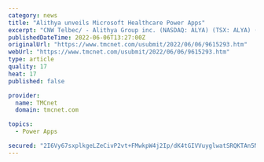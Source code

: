 ```yaml
---
category: news
title: "Alithya unveils Microsoft Healthcare Power Apps"
excerpt: "CNW Telbec/ - Alithya Group inc. (NASDAQ: ALYA) (TSX: ALYA) (\"Alithya\") today announced details of its Alithya 365 Power Apps for Healthcare which further strengthen Alithya's position as a go-to partner for the Microsoft Cloud for Healthcare."
publishedDateTime: 2022-06-06T13:27:00Z
originalUrl: "https://www.tmcnet.com/usubmit/2022/06/06/9615293.htm"
webUrl: "https://www.tmcnet.com/usubmit/2022/06/06/9615293.htm"
type: article
quality: 17
heat: 17
published: false

provider:
  name: TMCnet
  domain: tmcnet.com

topics:
  - Power Apps

secured: "2I6Vy67sxplkgeLZeCivP2vt+FMwkpW4j2Ip/dK4tGIVVuyglwatSRQKTAn5NALSD/cyEmWYpcHIWQimUrvtQeFktpLFsJ+YE6oxzWaOVxIpKJmd8DN8h7RpD8EMvKceRtpDIakdVB3I3YtjHa5vs+2/zO9mNgW6EIny+h1eoMDpCWbeUvEPNdVsgsxImd3I9FKzc1koG8q+Srz/7AgUf0CEKAjy6lfPuZ398X30pVNatJtoaw3m9qM+2nldu8W7n3o8K4gGVqIBJg1Z91KQDqSIHRHIZ5UNRXwue4ZOF0WaOSYYf3mJ5ZIir98PEw+Zxmqc9g1/jGxVRJJp7ysHH0vAfuelITNSfnzyeHDbo4g=;ssNegPiZXlnqk6E0oq8piw=="
---
```


